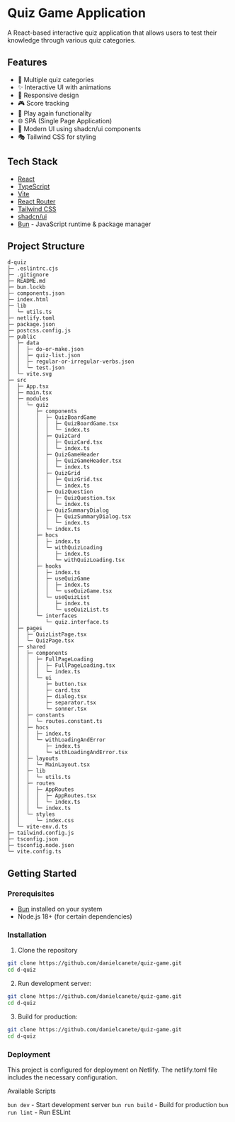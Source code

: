 # Quiz Game Application

A React-based interactive quiz application that allows users to test their knowledge through various quiz categories.

## Features

- 🎯 Multiple quiz categories
- ✨ Interactive UI with animations
- 📱 Responsive design
- 🎮 Score tracking
- 🔄 Play again functionality
- 🌐 SPA (Single Page Application)
- 🎨 Modern UI using shadcn/ui components
- 🎭 Tailwind CSS for styling

## Tech Stack

- [React](https://reactjs.org/)
- [TypeScript](https://www.typescriptlang.org/)
- [Vite](https://vitejs.dev/)
- [React Router](https://reactrouter.com/)
- [Tailwind CSS](https://tailwindcss.com/)
- [shadcn/ui](https://ui.shadcn.com/)
- [Bun](https://bun.sh/) - JavaScript runtime & package manager

## Project Structure

```
d-quiz
├─ .eslintrc.cjs
├─ .gitignore
├─ README.md
├─ bun.lockb
├─ components.json
├─ index.html
├─ lib
│  └─ utils.ts
├─ netlify.toml
├─ package.json
├─ postcss.config.js
├─ public
│  ├─ data
│  │  ├─ do-or-make.json
│  │  ├─ quiz-list.json
│  │  ├─ regular-or-irregular-verbs.json
│  │  └─ test.json
│  └─ vite.svg
├─ src
│  ├─ App.tsx
│  ├─ main.tsx
│  ├─ modules
│  │  └─ quiz
│  │     ├─ components
│  │     │  ├─ QuizBoardGame
│  │     │  │  ├─ QuizBoardGame.tsx
│  │     │  │  └─ index.ts
│  │     │  ├─ QuizCard
│  │     │  │  ├─ QuizCard.tsx
│  │     │  │  └─ index.ts
│  │     │  ├─ QuizGameHeader
│  │     │  │  ├─ QuizGameHeader.tsx
│  │     │  │  └─ index.ts
│  │     │  ├─ QuizGrid
│  │     │  │  ├─ QuizGrid.tsx
│  │     │  │  └─ index.ts
│  │     │  ├─ QuizQuestion
│  │     │  │  ├─ QuizQuestion.tsx
│  │     │  │  └─ index.ts
│  │     │  ├─ QuizSummaryDialog
│  │     │  │  ├─ QuizSummaryDialog.tsx
│  │     │  │  └─ index.ts
│  │     │  └─ index.ts
│  │     ├─ hocs
│  │     │  ├─ index.ts
│  │     │  └─ withQuizLoading
│  │     │     ├─ index.ts
│  │     │     └─ withQuizLoading.tsx
│  │     ├─ hooks
│  │     │  ├─ index.ts
│  │     │  ├─ useQuizGame
│  │     │  │  ├─ index.ts
│  │     │  │  └─ useQuizGame.tsx
│  │     │  └─ useQuizList
│  │     │     ├─ index.ts
│  │     │     └─ useQuizList.ts
│  │     └─ interfaces
│  │        └─ quiz.interface.ts
│  ├─ pages
│  │  ├─ QuizListPage.tsx
│  │  └─ QuizPage.tsx
│  ├─ shared
│  │  ├─ components
│  │  │  ├─ FullPageLoading
│  │  │  │  ├─ FullPageLoading.tsx
│  │  │  │  └─ index.ts
│  │  │  └─ ui
│  │  │     ├─ button.tsx
│  │  │     ├─ card.tsx
│  │  │     ├─ dialog.tsx
│  │  │     ├─ separator.tsx
│  │  │     └─ sonner.tsx
│  │  ├─ constants
│  │  │  └─ routes.constant.ts
│  │  ├─ hocs
│  │  │  ├─ index.ts
│  │  │  └─ withLoadingAndError
│  │  │     ├─ index.ts
│  │  │     └─ withLoadingAndError.tsx
│  │  ├─ layouts
│  │  │  └─ MainLayout.tsx
│  │  ├─ lib
│  │  │  └─ utils.ts
│  │  ├─ routes
│  │  │  ├─ AppRoutes
│  │  │  │  ├─ AppRoutes.tsx
│  │  │  │  └─ index.ts
│  │  │  └─ index.ts
│  │  └─ styles
│  │     └─ index.css
│  └─ vite-env.d.ts
├─ tailwind.config.js
├─ tsconfig.json
├─ tsconfig.node.json
└─ vite.config.ts
```

## Getting Started

### Prerequisites

- [Bun](https://bun.sh/) installed on your system
- Node.js 18+ (for certain dependencies)

### Installation

1. Clone the repository
```bash
git clone https://github.com/danielcanete/quiz-game.git
cd d-quiz
```

2. Run development server:

```bash
git clone https://github.com/danielcanete/quiz-game.git
cd d-quiz
```

3. Build for production:

```bash
git clone https://github.com/danielcanete/quiz-game.git
cd d-quiz
```

### Deployment
This project is configured for deployment on Netlify. The netlify.toml file includes the necessary configuration.

Available Scripts

`bun dev` - Start development server
`bun run build` - Build for production
`bun run lint` - Run ESLint
